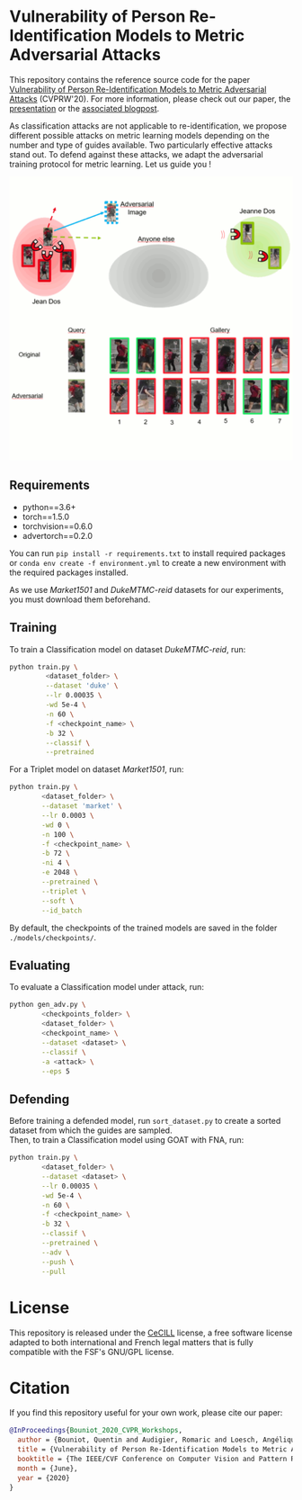 # Vulnerability of Person Re-Identification Models to Metric Adversarial Attacks

This repository contains the reference source code for the paper [Vulnerability of Person Re-Identification Models to Metric Adversarial Attacks](http://openaccess.thecvf.com/content_CVPRW_2020/papers/w47/Bouniot_Vulnerability_of_Person_Re-Identification_Models_to_Metric_Adversarial_Attacks_CVPRW_2020_paper.pdf) (CVPRW'20). For more information, please check out our paper, the [presentation](https://www.youtube.com/watch?v=X0YRPxzOMR0) or the [associated blogpost](https://qbouniot.github.io/article/2020/05/06/adv_reid.html). 

As classification attacks are not applicable to re-identification, we propose different possible attacks on metric learning models depending on the number and type of guides available. Two particularly effective attacks stand out. To defend against these attacks, we adapt the adversarial training protocol for metric learning. Let us guide you !

![alt text](./teaser.gif "teaser.gif")

## Requirements

- python==3.6+
- torch==1.5.0
- torchvision==0.6.0
- advertorch==0.2.0

You can run `pip install -r requirements.txt` to install required packages or `conda env create -f environment.yml` to create a new environment with the required packages installed.

As we use *Market1501* and *DukeMTMC-reid* datasets for our experiments, you must download them beforehand. 

## Training

To train a Classification model on dataset *DukeMTMC-reid*, run:

```sh
python train.py \
         <dataset_folder> \
         --dataset 'duke' \
         --lr 0.00035 \
         -wd 5e-4 \
         -n 60 \
         -f <checkpoint_name> \
         -b 32 \
         --classif \
         --pretrained 
```

For a Triplet model on dataset *Market1501*, run:

```sh
python train.py \
        <dataset_folder> \
        --dataset 'market' \
        --lr 0.0003 \
        -wd 0 \
        -n 100 \
        -f <checkpoint_name> \
        -b 72 \
        -ni 4 \
        -e 2048 \
        --pretrained \
        --triplet \
        --soft \
        --id_batch
```

By default, the checkpoints of the trained models are saved in the folder `./models/checkpoints/`.

## Evaluating

To evaluate a Classification model under attack, run:

```sh
python gen_adv.py \
        <checkpoints_folder> \
        <dataset_folder> \
        <checkpoint_name> \
        --dataset <dataset> \
        --classif \
        -a <attack> \
        --eps 5
```

## Defending

Before training a defended model, run `sort_dataset.py` to create a sorted dataset from which the guides are sampled.  
Then, to train a Classification model using GOAT with FNA, run:

```sh
python train.py \
        <dataset_folder> \
        --dataset <dataset> \
        --lr 0.00035 \
        -wd 5e-4 \
        -n 60 \
        -f <checkpoint_name> \
        -b 32 \
        --classif \
        --pretrained \
        --adv \
        --push \
        --pull
```

# License

This repository is released under the [CeCILL](LICENSE.txt) license, a free software license
adapted to both international and French legal matters that is fully compatible
with the FSF's GNU/GPL license.

# Citation

If you find this repository useful for your own work, please cite our paper:
```BibTeX
@InProceedings{Bouniot_2020_CVPR_Workshops,
  author = {Bouniot, Quentin and Audigier, Romaric and Loesch, Angélique},
  title = {Vulnerability of Person Re-Identification Models to Metric Adversarial Attacks},
  booktitle = {The IEEE/CVF Conference on Computer Vision and Pattern Recognition (CVPR) Workshops},
  month = {June},
  year = {2020}
}
```
